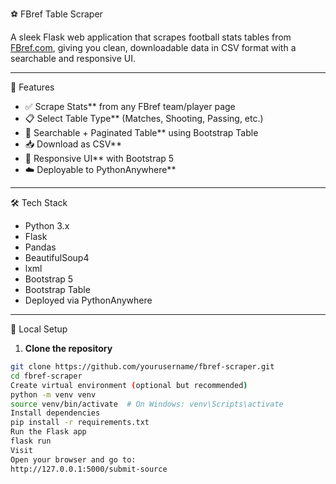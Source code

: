 ⚽ FBref Table Scraper

A sleek Flask web application that scrapes football stats tables from [FBref.com](https://fbref.com/), giving you clean, downloadable data in CSV format with a searchable and responsive UI.

---

🚀 Features

- ✅ Scrape Stats** from any FBref team/player page
- 📋 Select Table Type** (Matches, Shooting, Passing, etc.)
- 🔎 Searchable + Paginated Table** using Bootstrap Table
- 📥 Download as CSV**
- 📱 Responsive UI** with Bootstrap 5
- ☁️ Deployable to PythonAnywhere**

---

🛠 Tech Stack

- Python 3.x
- Flask
- Pandas
- BeautifulSoup4
- lxml
- Bootstrap 5
- Bootstrap Table
- Deployed via PythonAnywhere

---

🔧 Local Setup

1. **Clone the repository**

```bash
git clone https://github.com/yourusername/fbref-scraper.git
cd fbref-scraper
Create virtual environment (optional but recommended)
python -m venv venv
source venv/bin/activate  # On Windows: venv\Scripts\activate
Install dependencies
pip install -r requirements.txt
Run the Flask app
flask run
Visit
Open your browser and go to:
http://127.0.0.1:5000/submit-source
